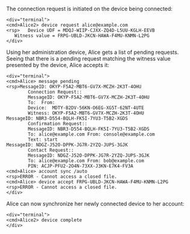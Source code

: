 The connection request is initiated on the device being connected:


~~~~
<div="terminal">
<cmd>Alice2> device request alice@example.com
<rsp>   Device UDF = MDQJ-WIIP-CJXX-ZQ4D-L5UU-KGLH-EEVB
   Witness value = FRPG-UBLD-JKCN-HAWA-F4MU-KNMN-L2PG
</div>
~~~~

Using her administration device, Alice gets a list of pending requests. Seeing that
there is a pending request matching the witness value presented by the device, Alice
accepts it:


~~~~
<div="terminal">
<cmd>Alice> message pending
<rsp>MessageID: OKYP-F5A2-MBT6-GV7X-MCZH-2K3T-4OHU
        Connection Request::
        MessageID: OKYP-F5A2-MBT6-GV7X-MCZH-2K3T-4OHU
        To:  From: 
        Device:  MDTY-B2DV-56KN-O6EG-XG5T-62NT-4UTE
        Witness: OKYP-F5A2-MBT6-GV7X-MCZH-2K3T-4OHU
MessageID: NBR3-D554-BQLH-FK5I-7YU3-T5B2-XGDS
        Confirmation Request::
        MessageID: NBR3-D554-BQLH-FK5I-7YU3-T5B2-XGDS
        To: alice@example.com From: console@example.com
        Text: start
MessageID: NDGZ-J52O-DPPK-JG7R-2YZQ-JUPS-3GJK
        Contact Request::
        MessageID: NDGZ-J52O-DPPK-JG7R-2YZQ-JUPS-3GJK
        To: alice@example.com From: bob@example.com
        PIN: ACJP-PFU2-2O4N-73XX-J3KN-E7K4-FV3A
<cmd>Alice> account sync /auto
<rsp>ERROR - Cannot access a closed file.
<cmd>Alice> device accept FRPG-UBLD-JKCN-HAWA-F4MU-KNMN-L2PG
<rsp>ERROR - Cannot access a closed file.
</div>
~~~~

Alice can now synchronize her newly connected device to her account:


~~~~
<div="terminal">
<cmd>Alice2> device complete
</div>
~~~~


